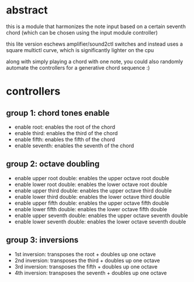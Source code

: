 # abstract

this is a module that harmonizes the note input based on a certain seventh chord (which can be chosen using the input module controller)

this lite version eschews amplifier/sound2ctl switches and instead uses a square multictl curve, which is significantly lighter on the cpu

along with simply playing a chord with one note, you could also randomly automate the controllers for a generative chord sequence :)

# controllers

## group 1: chord tones enable

- enable root: enables the root of the chord
- enable third: enables the third of the chord
- enable fifth: enables the fifth of the chord
- enable seventh: enables the seventh of the chord

## group 2: octave doubling

- enable upper root double: enables the upper octave root double
- enable lower root double: enables the lower octave root double
- enable upper third double: enables the upper octave third double
- enable lower third double: enables the lower octave third double
- enable upper fifth double: enables the upper octave fifth double
- enable lower fifth double: enables the lower octave fifth double
- enable upper seventh double: enables the upper octave seventh double
- enable lower seventh double: enables the lower octave seventh double

## group 3: inversions

- 1st inversion: transposes the root + doubles up one octave
- 2nd inversion: transposes the third + doubles up one octave
- 3rd inversion: transposes the fifth + doubles up one octave
- 4th inversion: transposes the seventh + doubles up one octave